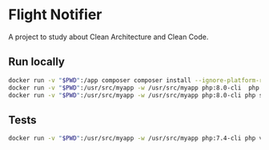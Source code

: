 # Flight Notifier

A project to study about Clean Architecture and Clean Code.

## Run locally


```bash
docker run -v "$PWD":/app composer composer install --ignore-platform-reqs
docker run -v "$PWD":/usr/src/myapp -w /usr/src/myapp php:8.0-cli  php src/main/getDataApi.php
docker run -v "$PWD":/usr/src/myapp -w /usr/src/myapp php:8.0-cli php src/main/cron.php
```

## Tests

```bash
docker run -v "$PWD":/usr/src/myapp -w /usr/src/myapp php:7.4-cli php vendor/bin/phpunit tests --testdox
```
